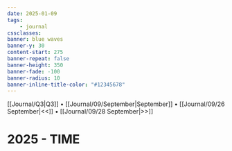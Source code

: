 ```yaml
---
date: 2025-01-09
tags:
    - journal
cssclasses:
banner: blue waves
banner-y: 30
content-start: 275
banner-repeat: false
banner-height: 350
banner-fade: -100
banner-radius: 10
banner-inline-title-color: "#12345678"
---
```


[[Journal/Q3|Q3]] • [[Journal/09/September|September]] • [[Journal/09/26 September|<<]] • [[Journal/09/28 September|>>]]

# 2025 - TIME